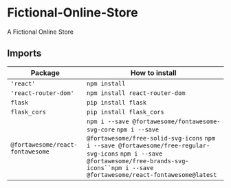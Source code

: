 # Fictional-Online-Store

A Fictional Online Store

## Imports

| Package                          | How to install                                                                                                                                                                                                                                               |
| -------------------------------- | ------------------------------------------------------------------------------------------------------------------------------------------------------------------------------------------------------------------------------------------------------------ |
| `'react'`                        | `npm install`                                                                                                                                                                                                                                                |
| `'react-router-dom'`             | `npm install react-router-dom`                                                                                                                                                                                                                               |
| `flask`                          | `pip install flask`                                                                                                                                                                                                                                          |
| `flask_cors`                     | `pip install flask_cors`                                                                                                                                                                                                                                     |
| `@fortawesome/react-fontawesome` | `npm i --save @fortawesome/fontawesome-svg-core` `npm i --save @fortawesome/free-solid-svg-icons` `npm i --save @fortawesome/free-regular-svg-icons` ` npm i --save @fortawesome/free-brands-svg-icons``npm i --save @fortawesome/react-fontawesome@latest ` |
